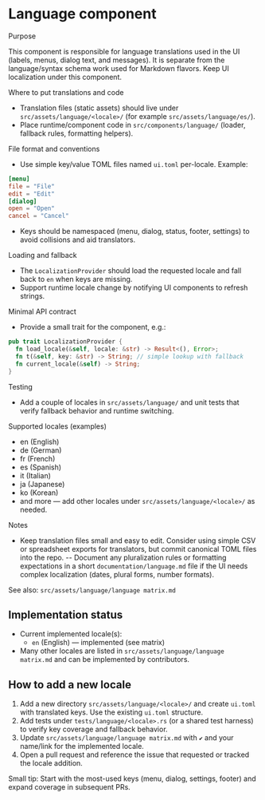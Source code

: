 # Language component

Purpose

This component is responsible for language translations used in the UI (labels, menus, dialog text, and messages). It is separate from the language/syntax schema work used for Markdown flavors. Keep UI localization under this component.

Where to put translations and code

- Translation files (static assets) should live under `src/assets/language/<locale>/` (for example `src/assets/language/es/`).
- Place runtime/component code in `src/components/language/` (loader, fallback rules, formatting helpers).

File format and conventions

- Use simple key/value TOML files named `ui.toml` per-locale. Example:

```toml
[menu]
file = "File"
edit = "Edit"
[dialog]
open = "Open"
cancel = "Cancel"
```

- Keys should be namespaced (menu, dialog, status, footer, settings) to avoid collisions and aid translators.

Loading and fallback

- The `LocalizationProvider` should load the requested locale and fall back to `en` when keys are missing.
- Support runtime locale change by notifying UI components to refresh strings.

Minimal API contract

- Provide a small trait for the component, e.g.: 

```rust
pub trait LocalizationProvider {
  fn load_locale(&self, locale: &str) -> Result<(), Error>;
  fn t(&self, key: &str) -> String; // simple lookup with fallback
  fn current_locale(&self) -> String;
}
```

Testing

- Add a couple of locales in `src/assets/language/` and unit tests that verify fallback behavior and runtime switching.

Supported locales (examples)

- en (English)
- de (German)
- fr (French)
- es (Spanish)
- it (Italian)
- ja (Japanese)
- ko (Korean)
- and more — add other locales under `src/assets/language/<locale>/` as needed.

Notes

- Keep translation files small and easy to edit. Consider using simple CSV or spreadsheet exports for translators, but commit canonical TOML files into the repo.
-- Document any pluralization rules or formatting expectations in a short `documentation/language.md` file if the UI needs complex localization (dates, plural forms, number formats).

See also: `src/assets/language/language matrix.md`

## Implementation status

- Current implemented locale(s):
  - `en` (English) — implemented (see matrix)
- Many other locales are listed in `src/assets/language/language matrix.md` and can be implemented by contributors.

## How to add a new locale

1. Add a new directory `src/assets/language/<locale>/` and create `ui.toml` with translated keys. Use the existing `ui.toml` structure.
2. Add tests under `tests/language/<locale>.rs` (or a shared test harness) to verify key coverage and fallback behavior.
3. Update `src/assets/language/language matrix.md` with `✔` and your name/link for the implemented locale.
4. Open a pull request and reference the issue that requested or tracked the locale addition.

Small tip: Start with the most-used keys (menu, dialog, settings, footer) and expand coverage in subsequent PRs.

